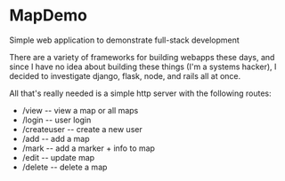 # MapDemo

Simple web application to demonstrate full-stack development


There are a variety of frameworks for building webapps these days,
and since I have no idea about building these things (I'm a systems hacker),
I decided to investigate django, flask, node, and rails all at once.



All that's really needed is a simple http server with the following routes:

 - /view  -- view a map or all maps
 - /login -- user login
 - /createuser -- create a new user
 - /add   -- add a map
 - /mark  -- add a marker + info to map
 - /edit  -- update map
 - /delete -- delete a map
